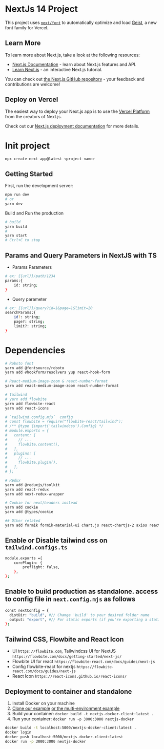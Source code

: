 # NextJs 14 Project

This project uses [`next/font`](https://nextjs.org/docs/app/building-your-application/optimizing/fonts) to automatically optimize and load [Geist](https://vercel.com/font), a new font family for Vercel.

## Learn More

To learn more about Next.js, take a look at the following resources:

- [Next.js Documentation](https://nextjs.org/docs) - learn about Next.js features and API.
- [Learn Next.js](https://nextjs.org/learn) - an interactive Next.js tutorial.

You can check out [the Next.js GitHub repository](https://github.com/vercel/next.js) - your feedback and contributions are welcome!

## Deploy on Vercel

The easiest way to deploy your Next.js app is to use the [Vercel Platform](https://vercel.com/new?utm_medium=default-template&filter=next.js&utm_source=create-next-app&utm_campaign=create-next-app-readme) from the creators of Next.js.

Check out our [Next.js deployment documentation](https://nextjs.org/docs/app/building-your-application/deploying) for more details.

# **Init project**

```bash
npx create-next-app@latest <project-name>
```

## Getting Started

First, run the development server:

```bash
npm run dev
# or
yarn dev
```

Build and Run the production

```bash
# build
yarn build
#
yarn start
# Ctrl+C to stop
```

## Params and Query Parameters in NextJS with TS

- Params Parameters

```bash
# ex: {{url}}/path/1234
params:{
    id: string;
}
```

- Query parameter

```bash
# ex: {{url}}/query?id=1&page=1&limit=20
searchParams:{
    id?: string;
    page?: string;
    limit?: string;
}
```

# Dependencies

```bash
# Roboto font
yarn add @fontsource/roboto
yarn add @hookform/resolvers yup react-hook-form

# React-medium-image-zoom & react-number-format
yarn add react-medium-image-zoom react-number-format

# tailwind
# yarn add flowbite
yarn add flowbite-react
yarn add react-icons

# `tailwind.config.mjs`  config
# const flowbite = require("flowbite-react/tailwind");
# /** @type {import('tailwindcss').Config} */
# module.exports = {
#   content: [
#     // ...
#     flowbite.content(),
#   ],
#   plugins: [
#     // ...
#     flowbite.plugin(),
#   ],
# };

# Redux
yarn add @reduxjs/toolkit
yarn add react-redux
yarn add next-redux-wrapper

# Cookie for next/headers instead
yarn add cookie
yarn add @types/cookie

## Other related
yarn add formik formik-material-ui chart.js react-chartjs-2 axios react-iframe dayjs

```

## Enable or Disable tailwind css on `tailwind.configs.ts`

```bash
module.exports ={
    corePlugin: {
        preflight: false,
    },
};
```

## Enable to build production as standalone. access to config file in `next.config.mjs` as follows

```bash
const nextConfig = {
  distDir: "build", #// Change 'build' to your desired folder name
  output: "export", #// For static exports (if you're exporting a static site)
};
```

## Tailwind CSS, Flowbite and React Icon

- UI `https://flowbite.com`, Tailwindcss UI for NextJS `https://flowbite.com/docs/getting-started/next-js/`
- Flowbite UI for react `https://flowbite-react.com/docs/guides/next-js`
- Config flowbite-react for nextjs `https://flowbite-react.com/docs/guides/next-js`
- React Icon `https://react-icons.github.io/react-icons/`

## Deployment to container and standalone

1. Install Docker on your machine
2. [Clone our example](https://github.com/vercel/next.js/tree/canary/examples/with-docker) [or the multi-environment example](https://github.com/vercel/next.js/tree/canary/examples/with-docker-multi-env)
3. Build your container: `docker build -t nextjs-docker-client:latest .`
4. Run your container: `docker run -p 3000:3000 nextjs-docker`
   <br/>

```bash
docker build -t localhost:5000/nextjs-docker-client:latest .
docker login
docker push localhost:5000/nextjs-docker-client:latest
docker run -p 3000:3000 nextjs-docker
```
